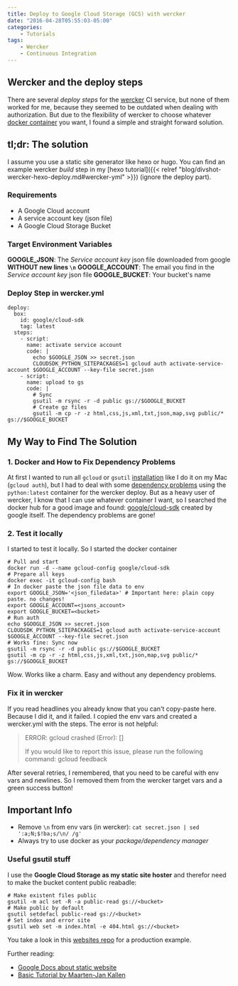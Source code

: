 ```yaml
---
title: Deploy to Google Cloud Storage (GCS) with wercker
date: "2016-04-28T05:55:03-05:00"
categories:
    - Tutorials
tags:
    - Wercker
    - Continuous Integration
---
```


## Wercker and the deploy steps

There are several *deploy steps* for the [wercker](http://wercker.com/) CI service, but none of them worked for me, because they seemed to be outdated when dealing with authorization. But due to the flexibility of wercker to choose whatever [docker container](http://devcenter.wercker.com/docs/containers/index.html) you want, I found a simple and straight forward solution.

## tl;dr: The solution

I assume you use a static site generator like hexo or hugo. You can find an example wercker *build* step in my [hexo tutorial]({{< relref "blog/divshot-wercker-hexo-deploy.md#wercker-yml" >}}) (ignore the deploy part).

### Requirements

- A Google Cloud account
- A service account key (json file)
- A Google Cloud Storage Bucket

### Target Environment Variables

**GOOGLE_JSON**: The *Service account key* json file downloaded from google **WITHOUT new lines `\n`**
**GOOGLE_ACCOUNT**: The email you find in the *Service account key* json file
**GOOGLE_BUCKET**: Your bucket's name

### Deploy Step in wercker.yml

```
deploy:
  box:
    id: google/cloud-sdk
    tag: latest
  steps:
    - script:
      name: activate service account
      code: |
        echo $GOOGLE_JSON >> secret.json
        CLOUDSDK_PYTHON_SITEPACKAGES=1 gcloud auth activate-service-account $GOOGLE_ACCOUNT --key-file secret.json
    - script:
      name: upload to gs
      code: |
	    # Sync
        gsutil -m rsync -r -d public gs://$GOOGLE_BUCKET
        # Create gz files
        gsutil -m cp -r -z html,css,js,xml,txt,json,map,svg public/* gs://$GOOGLE_BUCKET
```

## My Way to Find The Solution
### 1. Docker and How to Fix Dependency Problems
At first I wanted to run all `gcloud` or `gsutil` [installation](https://cloud.google.com/storage/docs/gsutil_install#sdk-install) like I do it on my Mac (`gcloud auth`), but I had to deal with some [dependency problems](https://cloud.google.com/sdk/crypto) using the `python:latest` container for the wercker deploy.
But as a heavy user of wercker, I know that I can use whatever container I want, so I searched the docker hub for a good image and found: [google/cloud-sdk](https://hub.docker.com/r/google/cloud-sdk/) created by google itself. The dependency problems are gone!

### 2. Test it locally

I started to test it locally. So I started the docker container
```
# Pull and start
docker run -d --name gcloud-config google/cloud-sdk
# Prepare all keys
docker exec -it gcloud-config bash
# In docker paste the json file data to env
export GOOGLE_JSON='<json_filedata>' # Important here: plain copy paste. no changes!
export GOOGLE_ACCOUNT=<jsons_account>
export GOOGLE_BUCKET=<bucket>
# Run auth
echo $GOOGLE_JSON >> secret.json
CLOUDSDK_PYTHON_SITEPACKAGES=1 gcloud auth activate-service-account $GOOGLE_ACCOUNT --key-file secret.json
# Works fine: Sync now
gsutil -m rsync -r -d public gs://$GOOGLE_BUCKET
gsutil -m cp -r -z html,css,js,xml,txt,json,map,svg public/* gs://$GOOGLE_BUCKET
```
Wow. Works like a charm. Easy and without any dependency problems.

### Fix it in wercker

If you read headlines you already know that you can't copy-paste here. Because I did it, and it failed. I copied the env vars and created a wercker.yml with the steps.
The error is not helpful:

>ERROR: gcloud crashed (Error): []
>
> If you would like to report this issue, please run the following command:
>  gcloud feedback

After several retries, I remembered, that you need to be careful with env vars and newlines. So I removed them from the wercker target vars and a green success button!

## Important Info

- Remove `\n` from env vars (in wercker): `cat secret.json | sed ':a;N;$!ba;s/\n/ /g'`
- Always try to use docker as your *package/dependency manager*

### Useful gsutil stuff

I use the **Google Cloud Storage as my static site hoster** and therefor need to make the bucket content public reabadle:

```
# Make existent files public
gsutil -m acl set -R -a public-read gs://<bucket>
# Make public by default
gsutil setdefacl public-read gs://<bucket>
# Set index and error site
gsutil web set -m index.html -e 404.html gs://<bucket>
```

You take a look in this [websites repo](https://github.com/sbani/sbani.net) for a production example.

Further reading:
- [Google Docs about static website](https://cloud.google.com/storage/docs/static-website)
- [Basic Tutorial by Maarten-Jan Kallen](http://www.maartenjan.org/artikelen/2013-07-02-hosting-static-websites-on-google-cloud-storage.html)
